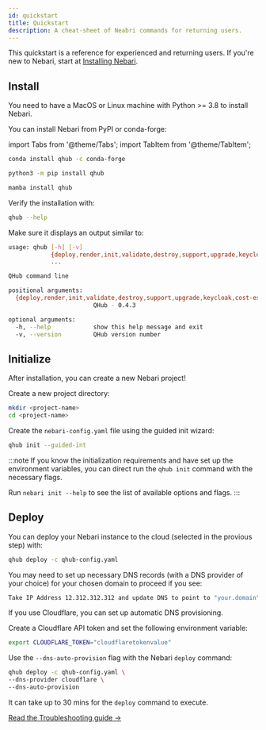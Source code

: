 ```yaml
---
id: quickstart
title: Quickstart
description: A cheat-sheet of Neabri commands for returning users.
---
```


This quickstart is a reference for experienced and returning users.
If you're new to Nebari, start at [Installing Nebari](installing-nebari.md).

## Install

You need to have a MacOS or Linux machine with Python >= 3.8 to install Nebari.

You can install Nebari from PyPI or conda-forge:

<!-- TODO: Update to use nebari instead of QHub. -->

import Tabs from '@theme/Tabs';
import TabItem from '@theme/TabItem';

<Tabs>
  <TabItem value="conda" label="conda" default>

  ```bash
  conda install qhub -c conda-forge
  ```
  </TabItem>
  <TabItem value="pip" label="pip" default>

  ```bash
  python3 -m pip install qhub
  ```
  </TabItem>
  <TabItem value="mamba" label="mamba" default>

  ```bash
  mamba install qhub
  ```
  </TabItem>
</Tabs>

Verify the installation with:

```bash
qhub --help
```

Make sure it displays an output similar to:

```bash
usage: qhub [-h] [-v]
            {deploy,render,init,validate,destroy,support,upgrade,keycloak,cost-estimate}
            ...

QHub command line

positional arguments:
  {deploy,render,init,validate,destroy,support,upgrade,keycloak,cost-estimate}
                        QHub - 0.4.3

optional arguments:
  -h, --help            show this help message and exit
  -v, --version         QHub version number
```

## Initialize

After installation, you can create a new Nebari project!

Create a new project directory:

```bash
mkdir <project-name>
cd <project-name>
```

Create the `nebari-config.yaml` file using the guided init wizard:

```bash
qhub init --guided-int
```

:::note
If you know the initialization requirements and have set up the environment variables, you can direct run the `qhub init` command with the necessary flags.

Run `nebari init --help` to see the list of available options and flags.
:::

<!-- TODO: Create commands guide for each provider using Tabs -->

## Deploy

<Tabs>
  <TabItem value="regular-deploy" label="Regular deploy" default>

  You can deploy your Nebari instance to the cloud (selected in the provious step) with:

  ```bash
  qhub deploy -c qhub-config.yaml
  ```

  You may need to set up necessary DNS records (with a DNS provider of your choice) for your chosen domain to proceed if you see:

  ```bash
  Take IP Address 12.312.312.312 and update DNS to point to "your.domain" [Press Enter when Complete]
  ```

  </TabItem>
  <TabItem value="auto-dns" label="Automatic DNS provision" default>

  If you use Cloudflare, you can set up automatic DNS provisioning.

  Create a Cloudflare API token and set the following environment variable:

  ```bash
  export CLOUDFLARE_TOKEN="cloudflaretokenvalue"
  ```

  Use the `--dns-auto-provision` flag with the Nebari `deploy` command:

  ```bash
  qhub deploy -c qhub-config.yaml \
  --dns-provider cloudflare \
  --dns-auto-provision
  ```
  </TabItem>
</Tabs>

It can take up to 30 mins for the `deploy` command to execute.

<!-- TODO: Add details about the destroy command -->
<!-- ## Destroy -->


[Read the Troubleshooting guide →](../troubleshooting.md)
